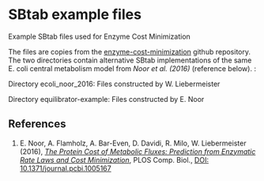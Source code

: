 SBtab example files
==========================================

Example SBtab files used for Enzyme Cost Minimization

The files are copies from the [enzyme-cost-minimization](https://github.com/liebermeister/enzyme-cost-minimization) github repository. The two directories contain alternative SBtab implementations of the same E. coli central metabolism model from *Noor et al. (2016)* (reference below). : 

Directory ecoli_noor_2016:
Files constructed by W. Liebermeister

Directory equilibrator-example:
Files constructed by E. Noor

## References
1. E. Noor, A. Flamholz, A. Bar-Even, D. Davidi, R. Milo, W. Liebermeister (2016), [*The Protein Cost of Metabolic Fluxes: Prediction from Enzymatic Rate Laws and Cost Minimization*](https://journals.plos.org/ploscompbiol/article?id=10.1371/journal.pcbi.1006010), PLOS Comp. Biol., [DOI: 10.1371/journal.pcbi.1005167](https://www.ncbi.nlm.nih.gov/pmc/articles/PMC5094713/)
